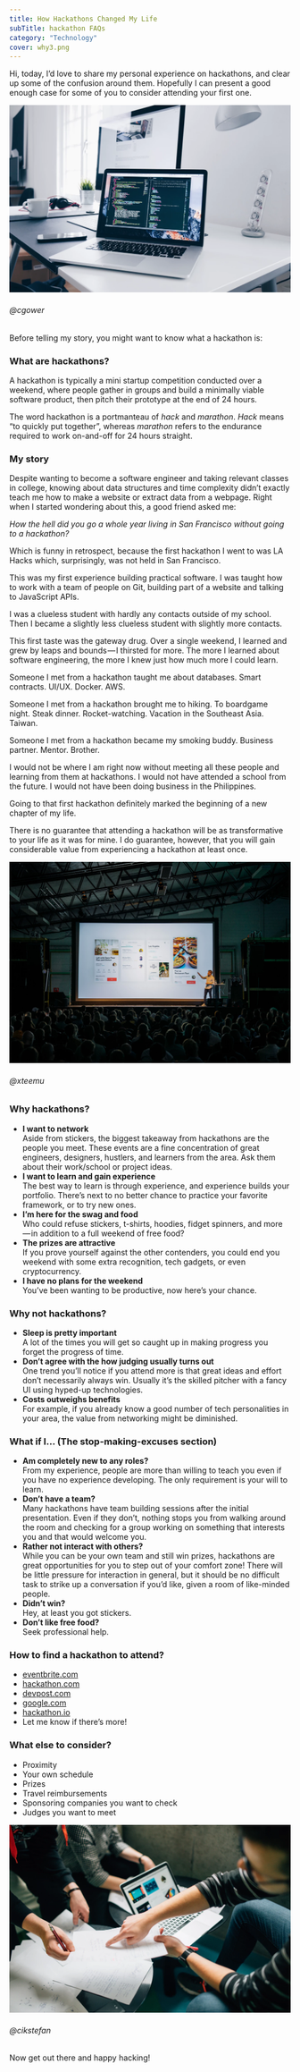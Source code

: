 ```yaml
---
title: How Hackathons Changed My Life
subTitle: hackathon FAQs
category: "Technology"
cover: why3.png
---
```


Hi, today, I’d love to share my personal experience on hackathons, and clear up some of the confusion around them. Hopefully I can present a good enough case for some of you to consider attending your first one.

![why1](./why1.png)
###### @cgower

Before telling my story, you might want to know what a hackathon is:

### What are hackathons?

A hackathon is typically a mini startup competition conducted over a weekend, where people gather in groups and build a minimally viable software product, then pitch their prototype at the end of 24 hours.

The word hackathon is a portmanteau of *hack* and *marathon*. *Hack* means “to quickly put together”, whereas *marathon* refers to the endurance required to work on-and-off for 24 hours straight.

### My story

Despite wanting to become a software engineer and taking relevant classes in college, knowing about data structures and time complexity didn’t exactly teach me how to make a website or extract data from a webpage. Right when I started wondering about this, a good friend asked me:

*How the hell did you go a whole year living in San Francisco without going to a hackathon?*

Which is funny in retrospect, because the first hackathon I went to was LA Hacks which, surprisingly, was not held in San Francisco.

This was my first experience building practical software. I was taught how to work with a team of people on Git, building part of a website and talking to JavaScript APIs.

I was a clueless student with hardly any contacts outside of my school. Then I became a slightly less clueless student with slightly more contacts.

This first taste was the gateway drug. Over a single weekend, I learned and grew by leaps and bounds — I thirsted for more. The more I learned about software engineering, the more I knew just how much more I could learn.

Someone I met from a hackathon taught me about databases. Smart contracts. UI/UX. Docker. AWS.

Someone I met from a hackathon brought me to hiking. To boardgame night. Steak dinner. Rocket-watching. Vacation in the Southeast Asia. Taiwan.

Someone I met from a hackathon became my smoking buddy. Business partner. Mentor. Brother.

I would not be where I am right now without meeting all these people and learning from them at hackathons. I would not have attended a school from the future. I would not have been doing business in the Philippines.

Going to that first hackathon definitely marked the beginning of a new chapter of my life.

There is no guarantee that attending a hackathon will be as transformative to your life as it was for mine. I do guarantee, however, that you will gain considerable value from experiencing a hackathon at least once.

![why2.png](./why2.png)
###### @xteemu

### Why hackathons?

- **I want to network**  
    Aside from stickers, the biggest takeaway from hackathons are the people you meet. These events are a fine concentration of great engineers, designers, hustlers, and learners from the area. Ask them about their work/school or project ideas.
- **I want to learn and gain experience**  
    The best way to learn is through experience, and experience builds your portfolio. There’s next to no better chance to practice your favorite framework, or to try new ones.
- **I’m here for the swag and food**  
    Who could refuse stickers, t-shirts, hoodies, fidget spinners, and more — in addition to a full weekend of free food?
- **The prizes are attractive**  
    If you prove yourself against the other contenders, you could end you weekend with some extra recognition, tech gadgets, or even cryptocurrency.
- **I have no plans for the weekend**  
    You’ve been wanting to be productive, now here’s your chance.

### Why not hackathons?

- **Sleep is pretty important**  
    A lot of the times you will get so caught up in making progress you forget the progress of time.
- **Don’t agree with the how judging usually turns out**  
    One trend you’ll notice if you attend more is that great ideas and effort don’t necessarily always win. Usually it’s the skilled pitcher with a fancy UI using hyped-up technologies.
- **Costs outweighs benefits**  
    For example, if you already know a good number of tech personalities in your area, the value from networking might be diminished.

### What if I… (The stop-making-excuses section)

- **Am completely new to any roles?**  
    From my experience, people are more than willing to teach you even if you have no experience developing. The only requirement is your will to learn.
- **Don’t have a team?**  
    Many hackathons have team building sessions after the initial presentation. Even if they don’t, nothing stops you from walking around the room and checking for a group working on something that interests you and that would welcome you.
- **Rather not interact with others?**  
    While you can be your own team and still win prizes, hackathons are great opportunities for you to step out of your comfort zone! There will be little pressure for interaction in general, but it should be no difficult task to strike up a conversation if you’d like, given a room of like-minded people.
- **Didn’t win?**  
    Hey, at least you got stickers.
- **Don’t like free food?**  
    Seek professional help.

### How to find a hackathon to attend?

- [eventbrite.com](eventbrite.com)
- [hackathon.com](hackathon.com)
- [devpost.com](devpost.com)
- [google.com](google.com)
- [hackathon.io](hackathon.io)
- Let me know if there’s more!

### What else to consider?

- Proximity
- Your own schedule
- Prizes
- Travel reimbursements
- Sponsoring companies you want to check
- Judges you want to meet

![why3](./why3.png)
###### @cikstefan

Now get out there and happy hacking!

